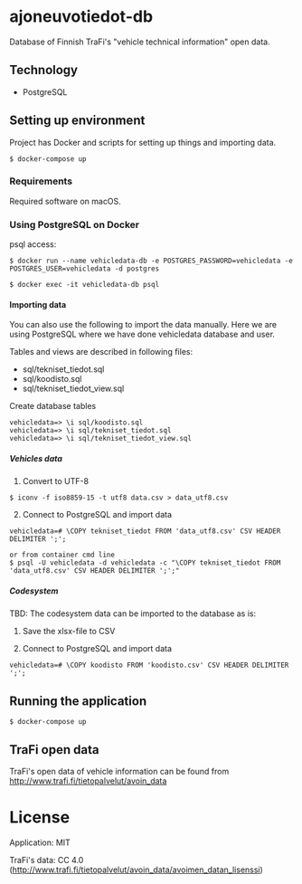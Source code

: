 # ajoneuvotiedot-db

Database of Finnish TraFi's "vehicle technical information" open data.

## Technology

* PostgreSQL

## Setting up environment

Project has Docker and scripts for setting up things and importing data.

```
$ docker-compose up
```

### Requirements

Required software on macOS.

### Using PostgreSQL on Docker

psql access:
```
$ docker run --name vehicledata-db -e POSTGRES_PASSWORD=vehicledata -e POSTGRES_USER=vehicledata -d postgres

$ docker exec -it vehicledata-db psql
```

#### Importing data

You can also use the following to import the data manually.
Here we are using PostgreSQL where we have done vehicledata database and user.

Tables and views are described in following files:

* sql/tekniset_tiedot.sql
* sql/koodisto.sql
* sql/tekniset_tiedot_view.sql

Create database tables
```
vehicledata=> \i sql/koodisto.sql
vehicledata=> \i sql/tekniset_tiedot.sql
vehicledata=> \i sql/tekniset_tiedot_view.sql
```

##### Vehicles data

1. Convert to UTF-8
```
$ iconv -f iso8859-15 -t utf8 data.csv > data_utf8.csv
```

2. Connect to PostgreSQL and import data
```
vehicledata=# \COPY tekniset_tiedot FROM 'data_utf8.csv' CSV HEADER DELIMITER ';';

or from container cmd line
$ psql -U vehicledata -d vehicledata -c "\COPY tekniset_tiedot FROM 'data_utf8.csv' CSV HEADER DELIMITER ';';"
```

##### Codesystem

TBD: The codesystem data can be imported to the database as is:

1. Save the xlsx-file to CSV

2. Connect to PostgreSQL and import data
```
vehicledata=# \COPY koodisto FROM 'koodisto.csv' CSV HEADER DELIMITER ';';
```

## Running the application

```
$ docker-compose up
```

## TraFi open data

TraFi's open data of vehicle information can be found from http://www.trafi.fi/tietopalvelut/avoin_data

# License

Application: MIT

TraFi's data: CC 4.0 (http://www.trafi.fi/tietopalvelut/avoin_data/avoimen_datan_lisenssi)
